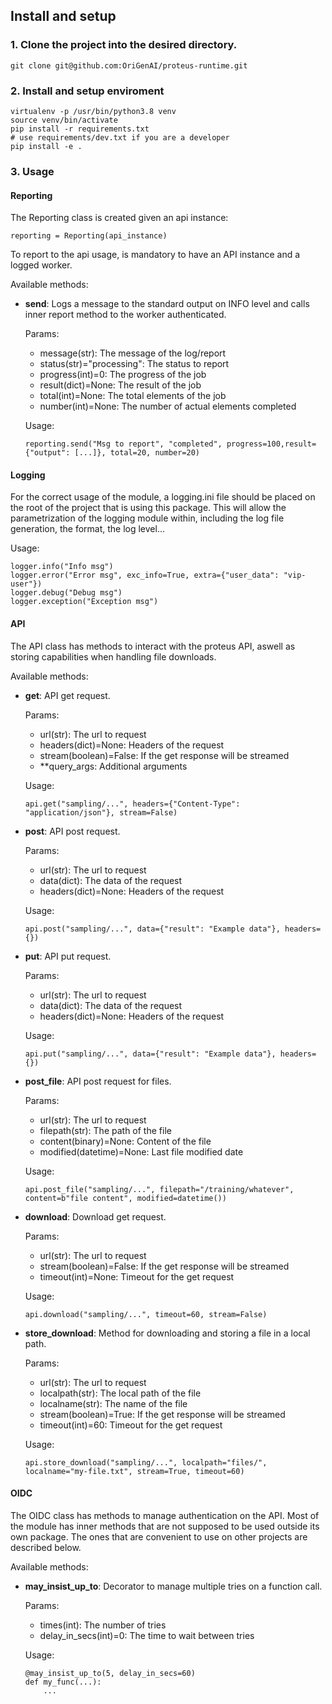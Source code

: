 ## Install and setup

### 1. Clone the project into the desired directory.

```
git clone git@github.com:OriGenAI/proteus-runtime.git
```


### 2. Install and setup enviroment

```
virtualenv -p /usr/bin/python3.8 venv
source venv/bin/activate
pip install -r requirements.txt 
# use requirements/dev.txt if you are a developer
pip install -e .
```

### 3. Usage

#### Reporting

The Reporting class is created given an api instance:

```
reporting = Reporting(api_instance)
```

To report to the api usage, is mandatory to have an API instance and a logged worker.

Available methods:

- __send__:
    Logs a message to the standard output on INFO level and calls inner report method to the worker authenticated.

    Params:
    - message(str): The message of the log/report
    - status(str)="processing": The status to report
    - progress(int)=0: The progress of the job
    - result(dict)=None: The result of the job
    - total(int)=None: The total elements of the job
    - number(int)=None: The number of actual elements completed

    Usage:
    ```
    reporting.send("Msg to report", "completed", progress=100,result={"output": [...]}, total=20, number=20)
    ```

#### Logging

For the correct usage of the module, a logging.ini file should be placed on the root of the project that is using this package. This will allow the parametrization of the logging module within, including the log file generation, the format, the log level...

Usage:
```
logger.info("Info msg")   
logger.error("Error msg", exc_info=True, extra={"user_data": "vip-user"})
logger.debug("Debug msg")
logger.exception("Exception msg")
```

#### API

The API class has methods to interact with the proteus API, aswell as storing capabilities when handling file downloads.

Available methods:

- __get__:
    API get request.

    Params:
    - url(str): The url to request
    - headers(dict)=None: Headers of the request
    - stream(boolean)=False: If the get response will be streamed
    - **query_args: Additional arguments

    Usage:
    ```
    api.get("sampling/...", headers={"Content-Type": "application/json"}, stream=False)
    ```

- __post__:
    API post request.

    Params:
    - url(str): The url to request
    - data(dict): The data of the request
    - headers(dict)=None: Headers of the request

    Usage:
    ```
    api.post("sampling/...", data={"result": "Example data"}, headers={})
    ```

- __put__:
    API put request.

    Params:
    - url(str): The url to request
    - data(dict): The data of the request
    - headers(dict)=None: Headers of the request

    Usage:
    ```
    api.put("sampling/...", data={"result": "Example data"}, headers={})
    ```

- __post_file__:
    API post request for files.

    Params:
    - url(str): The url to request
    - filepath(str): The path of the file
    - content(binary)=None: Content of the file
    - modified(datetime)=None: Last file modified date

    Usage:
    ```
    api.post_file("sampling/...", filepath="/training/whatever", content=b"file content", modified=datetime())
    ```

- __download__:
    Download get request.

    Params:
    - url(str): The url to request
    - stream(boolean)=False: If the get response will be streamed
    - timeout(int)=None: Timeout for the get request

    Usage:
    ```
    api.download("sampling/...", timeout=60, stream=False)
    ```

- __store_download__:
    Method for downloading and storing a file in a local path.

    Params:
    - url(str): The url to request
    - localpath(str): The local path of the file
    - localname(str): The name of the file
    - stream(boolean)=True: If the get response will be streamed
    - timeout(int)=60: Timeout for the get request

    Usage:
    ```
    api.store_download("sampling/...", localpath="files/", localname="my-file.txt", stream=True, timeout=60)
    ```

#### OIDC

The OIDC class has methods to manage authentication on the API. Most of the module has inner methods that are not supposed to be used outside its own package. The ones that are convenient to use on other projects are described below.

Available methods:

- __may_insist_up_to__:
    Decorator to manage multiple tries on a function call.

    Params:
    - times(int): The number of tries
    - delay_in_secs(int)=0: The time to wait between tries

    Usage:
    ```
    @may_insist_up_to(5, delay_in_secs=60)
    def my_func(...):
        ...
    ```
